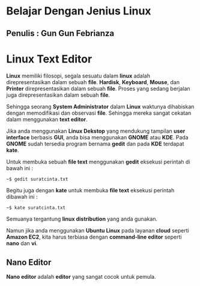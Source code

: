 # Belajar Dengan Jenius Linux

## Penulis : Gun Gun Febrianza

# Linux Text Editor

**Linux** memiliki filosopi, segala sesuatu dalam **linux** adalah direpresentasikan dalam sebuah **file**. **Hardisk**, **Keyboard**, **Mouse**, dan **Printer** direpresentasikan dalam sebuah **file**. Proses yang sedang berjalan juga direpresentasikan dalam sebuah **file**.

Sehingga seorang **System Administrator** dalam **Linux** waktunya dihabiskan dengan memodifikasi dan observasi **file**. Sehingga mereka sangat cekatan dalam menggunakan **text editor**.

Jika anda menggunakan **Linux Dekstop** yang mendukung tampilan **user interface** berbasis **GUI**, anda bisa menggunakan **GNOME** atau **KDE**. Pada **GNOME** sudah tersedia program bernama **gedit** dan pada **KDE** terdapat **kate**.

Untuk membuka sebuah **file text** menggunakan **gedit** eksekusi perintah di bawah ini :

```
~$ gedit suratcinta.txt
```

Begitu juga dengan **kate** untuk membuka **file text** eksekusi perintah dibawah ini :

```bash
~$ kate suratcinta.txt
```

Semuanya tergantung **linux distribution** yang anda gunakan.

Namun jika anda menggunakan **Ubuntu Linux** pada layanan **cloud** seperti **Amazon EC2**, kita harus terbiasa dengan **command-line editor** seperti **nano** dan **vi**.

## Nano Editor

**Nano editor** adalah **editor** yang sangat cocok untuk pemula.
